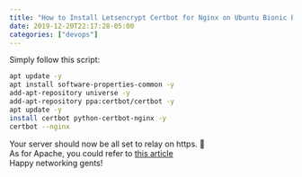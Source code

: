 ```yaml
---
title: "How to Install Letsencrypt Certbot for Nginx on Ubuntu Bionic Beaver"
date: 2019-12-20T22:17:28-05:00
categories: ["devops"]
---
```

Simply follow this script:
```bash
apt update -y
apt install software-properties-common -y
add-apt-repository universe -y
add-apt-repository ppa:certbot/certbot -y
apt update -y
install certbot python-certbot-nginx -y
certbot --nginx
```
Your server should now be all set to relay on https. 🙂  
As for Apache, you could refer to [this article](https://certbot.eff.org/lets-encrypt/ubuntubionic-apache)  
Happy networking gents!
